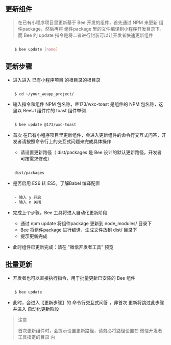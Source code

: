 ## 更新组件 ##


> 在已有小程序项目里更新基于 Bee 开发的组件，首先通过 NPM 来更新 组件package，然后再将 组件package 里的文件编译到小程序开发目录下。而 Bee 的 update 指令是将二者进行封装可以让开发者快速更新组件

``` bash

	$ bee update [name]
```

## 更新步骤 ##

- 进入进入 已有小程序项目 的根目录的根目录

``` bash

	$ cd ~/your_weapp_project/
```

- 输入指令和组件 NPM 包名称，@173/wxc-toast 是组件的 NPM 包名称，这里以 BeeUI 组件库的 toast 组件举例

``` bash

	$ bee update @173/wxc-toast
```

- 首次 在已有小程序项目里更新组件，会进入更新组件的命令行交互式问答，开发者请按照命令行上的交互式问题来完成具体操作

  - 请设置更新路径（ dist/packages 是 Bee 设计的默认更新路径，开发者可按需求修改）

``` bash

	dist/packages
```

  - 是否启用 ES6 转 ES5。了解Babel 编译配置

``` bash

	- 输入 y 开启
	- 输入 n 关闭
```


- 完成上个步骤，Bee 工具将进入自动化更新阶段

  - 通过 npm update 将组件package 更新到 node_modules/ 目录下
  - Bee 将组件package 进行编译，生成文件放到 dist/ 目录下
  - 提示更新完成
- 此时组件已更新完成：请在 "微信开发者工具" 预览

## 批量更新 ##

- 开发者也可以直接执行指令，用于批量更新已安装的 Bee 组件

``` bash

	$ bee update
```

- 此时，会进入【更新步骤】的 命令行交互式问答 ，非首次 更新将跳过此步骤并进入 自动化更新阶段
> 注意
> 
> 首次更新组件时，会提示设置更新路径，请务必将路径设置在 微信开发者工具指定的目录 内